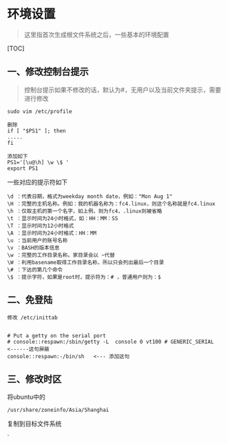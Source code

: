 # 环境设置

> 这里指首次生成根文件系统之后，一些基本的环境配置

[TOC]

## 一、修改控制台提示

> 控制台提示如果不修改的话，默认为#，无用户以及当前文件夹提示，需要进行修改

```shell
sudo vim /etc/profile

删除
if [ "$PS1" ]; then
.....
fi

添加如下
PS1='[\u@\h] \w \$ '
export PS1
```

一些对应的提示符如下

```
\d ：代表日期，格式为weekday month date，例如："Mon Aug 1" 
\H ：完整的主机名称。例如：我的机器名称为：fc4.linux，则这个名称就是fc4.linux 
\h ：仅取主机的第一个名字，如上例，则为fc4，.linux则被省略 
\t ：显示时间为24小时格式，如：HH：MM：SS 
\T ：显示时间为12小时格式 
\A ：显示时间为24小时格式：HH：MM 
\u ：当前用户的账号名称 
\v ：BASH的版本信息 
\w ：完整的工作目录名称。家目录会以 ~代替 
\W ：利用basename取得工作目录名称，所以只会列出最后一个目录 
\# ：下达的第几个命令 
\$ ：提示字符，如果是root时，提示符为：# ，普通用户则为：$
```



## 二、免登陆

```
修改 /etc/inittab


# Put a getty on the serial port
# console::respawn:/sbin/getty -L  console 0 vt100 # GENERIC_SERIAL  <------这句屏蔽
console::respawn:-/bin/sh	<--- 添加这句

```





## 三、修改时区

将ubuntu中的

`/usr/share/zoneinfo/Asia/Shanghai`

复制到目标文件系统

`
